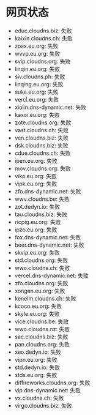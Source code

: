 # 网页状态
- educ.cloudns.biz: 失败
- kaixin.cloudns.ch: 失败
- zosx.eu.org: 失败
- wvvp.eu.org: 失败
- svip.cloudns.org: 失败
- linqin.eu.org: 失败
- siv.cloudns.ph: 失败
- linqing.eu.org: 失败
- suke.eu.org: 失败
- vercl.eu.org: 失败
- xiolin.dns-dynamic.net: 失败
- kaxoi.eu.org: 失败
- zote.cloudns.org: 失败
- vast.cloudns.ch: 失败
- ven.cloudns.biz: 失败
- dsk.cloudns.biz: 失败
- cdue.cloudns.ch: 失败
- ipen.eu.org: 失败
- mov.cloudns.org: 失败
- viko.eu.org: 失败
- vipk.eu.org: 失败
- zfo.dns-dynamic.net: 失败
- wwv.cloudns.be: 失败
- zot.dedyn.io: 失败
- tau.cloudns.biz: 失败
- ricpig.eu.org: 失败
- ipzo.eu.org: 失败
- fox.dns-dynamic.net: 失败
- beer.dns-dynamic.net: 失败
- skvip.eu.org: 失败
- std.cloudns.org: 失败
- wwo.cloudns.ch: 失败
- vercel.dns-dynamic.net: 失败
- zfo.cloudns.org: 失败
- xongan.eu.org: 失败
- kenelm.cloudns.ch: 失败
- kcoco.eu.org: 失败
- skyle.eu.org: 失败
- vice.cloudns.be: 失败
- wwo.cloudns.nz: 失败
- sac.cloudns.biz: 失败
- pan.cloudns.org: 失败
- xeo.dedyn.io: 失败
- vipn.eu.org: 失败
- std.dedyn.io: 失败
- stds.eu.org: 失败
- diffireworks.cloudns.org: 失败
- vip.dns-dynamic.net: 失败
- vx.cloudns.ch: 失败
- virgo.cloudns.biz: 失败
